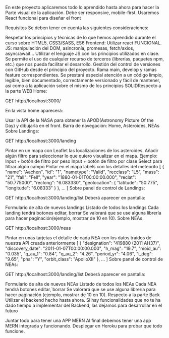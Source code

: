 ​En este proyecto aplicaremos todo lo aprendido hasta ahora para hacer la Parte visual de la aplicación. Debe ser responsive, mobile-first. Usaremos React funcional para diseñar el front

Requisitos Se deben tener en cuenta las siguientes consideraciones:

Respetar los principios y técnicas de lo que hemos aprendido durante el curso sobre HTML5, CSS3/SASS, ES6 Frontend: Utilizar react FUNCIONAL. JS: manipulación del DOM, asincronía, promesas, fetch/axios, async/await... Utilizar el lenguaje JS con los principios utilizados en clase. Se permite el uso de cualquier recurso de terceros (librerías, paquetes npm, etc.) que nos pueda facilitar el desarrollo. Gestión del control de versiones con GitHub desde el principio del proyecto. Rama main, develop y ramas feature correspondientes. Se prestará especial atención a un código limpio, legible, bien documentado, correctamente versionado y fácil de mantener, así como a la aplicación sobre el mismo de los principios SOLID​​Respecto a la parte WEB Home:

GET http://localhost:3000/​

En la vista home aparecerá:

Usar la API de la NASA para obtener la APOD(Astronomy Picture Of the Day) y dibujarla en el front. Barra de navegación: Home, Asteroides, NEAs Sobre Landings:

GET http://localhost:3000/landing

Pintar en un mapa con Leaflet las localizaciones de los asteroides. Añadir algún filtro para seleccionar lo que quiero visualizar en el mapa. Ejemplo: Input + botón de filtro por peso Input + botón de filtro por clase Select para filtrar algún campo Pintar en el mapa labels con los detalles del meteorito [ { "name": "Aachen", "id": "1", "nametype": "Valid", "recclass": "L5", "mass": "21", "fall": "Fell", "year": "1880-01-01T00:00:00.000", "reclat": "50.775000", "reclong": "6.083330", "geolocation": { "latitude": "50.775", "longitude": "6.08333" } }, ... ] Sobre panel de control de Landings:

GET http://localhost:3000/landing/list Deberá aparecer en pantalla:

Formulario de alta de nuevos landings Listado de todos los landings Cada landing tendrá botones editar, borrar Se valorará que se use alguna librería para hacer paginación(ejemplo, mostrar de 10 en 10). Sobre NEAs

GET http://localhost:3000/neas

Pintar en unas tarjetas el detalle de cada NEA con los datos traídos de nuestra API creada anteriormente [ { "designation": "419880 (2011 AH37)", "discovery_date": "2011-01-07T00:00:00.000", "h_mag": "19.7", "moid_au": "0.035", "q_au_1": "0.84", "q_au_2": "4.26", "period_yr": "4.06", "i_deg": "9.65", "pha": "Y", "orbit_class": "ApolloXII" }, ... ] Sobre panel de control de NEAs:

GET http://localhost:3000/landing/list Deberá aparecer en pantalla:

Formulario de alta de nuevos NEAs Listado de todos los NEAs Cada NEA tendrá botones editar,`borrar Se valorará que se use alguna librería para hacer paginación (ejemplo, mostrar de 10 en 10). Respecto a la parte Back Utilizar el backend hecho hasta ahora. Si hay funcionalidades que no te ha dado tiempo a implementar del Backend, las dejamos para desarrollar en el futuro

Juntar todo para tener una APP MERN Al final debemos tener una app MERN integrada y funcionando. Desplegar en Heroku para probar que todo funcione.